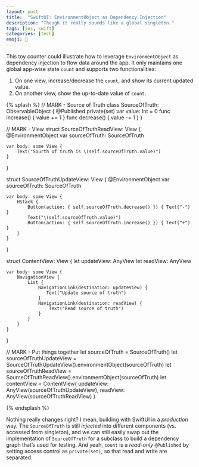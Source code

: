 ```yaml
---
layout: post
title:  "SwiftUI: EnvironmentObject as Dependency Injection"
description: "Though it really sounds like a global singleton."
tags: [ios, swift]
categories: [tech]
emoji: 💉
---
```

This toy counter could illustrate how to leverage `EnvironmentObject` as dependency injection to flow data around the app. It only maintains one global app-wise state `count` and supports two functionalities:

1. On one view, increase/decrease the `count`, and show its current updated value.
2. On another view, show the up-to-date value of `count`.

{% splash %}
// MARK - Source of Truth
class SourceOfTruth: ObservableObject {
    @Published private(set) var value: Int = 0
    func increase() { value += 1 }
    func decrease() { value -= 1 }
}

// MARK - View
struct SourceOfTruthReadView: View {
    @EnvironmentObject var sourceOfTruth: SourceOfTruth
    
    var body: some View {
        Text("Sourth of truth is \(self.sourceOfTruth.value)")
    }
}

struct SourceOfTruthUpdateView: View {
    @EnvironmentObject var sourceOfTruth: SourceOfTruth
    
    var body: some View {
        HStack {
            Button(action: { self.sourceOfTruth.decrease() }) { Text("-") }
            Text("\(self.sourceOfTruth.value)")
            Button(action: { self.sourceOfTruth.increase() }) { Text("+") }
        }
    }
}

struct ContentView: View {
    let updateView: AnyView
    let readView: AnyView
    
    var body: some View {
        NavigationView {
            List {
                NavigationLink(destination: updateView) {
                   Text("Update source of truth")
                }
                NavigationLink(destination: readView) {
                    Text("Read source of truth")
                }
            }
        }
    }
}

// MARK - Put things together
let sourceOfTruth = SourceOfTruth()
let sourceOfTruthUpdateView = SourceOfTruthUpdateView().environmentObject(sourceOfTruth)
let sourceOfTruthReadView = SourceOfTruthReadView().environmentObject(sourceOfTruth)
let contentView = ContentView(
  updateView: AnyView(sourceOfTruthUpdateView),
  readView: AnyView(sourceOfTruthReadView)
)

{% endsplash %}

Nothing really changes right? I mean, building with SwiftUI in a *production* way. The `SourceOfTruth` is still *injected* into different components (vs. accessed from singleton), and we can still easily swap out the implementation of `SourceOfTruth` for a subclass to build a dependency graph that’s used for testing. And yeah, `count` is a *read-only* `@Published` by setting access control as `private(set)`, so that read and write are separated. 
